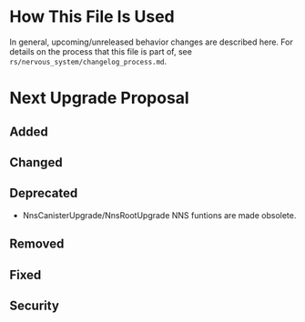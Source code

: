 # How This File Is Used

In general, upcoming/unreleased behavior changes are described here. For details
on the process that this file is part of, see
`rs/nervous_system/changelog_process.md`.


# Next Upgrade Proposal

## Added

## Changed

## Deprecated

* NnsCanisterUpgrade/NnsRootUpgrade NNS funtions are made obsolete.

## Removed

## Fixed

## Security
